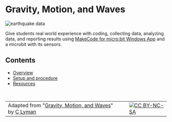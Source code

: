 
# Gravity, Motion, and Waves

![earthquake data](/static/courses/ucp-science/gravity/earthquake.png)

Give students real world experience with coding, collecting data, analyzing data, and reporting results using [MakeCode for micro:bit Windows App](https://www.microsoft.com/store/productId/9PJC7SV48LCX) and a microbit with its sensors.

## Contents

* [Overview](/courses/ucp-science/gravity/overview)
* [Setup and procedure](/courses/ucp-science/gravity/setup-procedure)
* [Resources](/courses/ucp-science/gravity/resources)

<br/>

| | | |
|-|-|-|
| Adapted from "[Gravity, Motion, and Waves](https://drive.google.com/open?id=15Xry9jFsIzHHG7RpaIomLodl9pBjTiKDvtjkd227b7Y)" by [C Lyman](http://utahcoding.org) | | [![CC BY-NC-SA](https://licensebuttons.net/l/by-nc-sa/4.0/80x15.png)](https://creativecommons.org/licenses/by-nc-sa/4.0/) |
